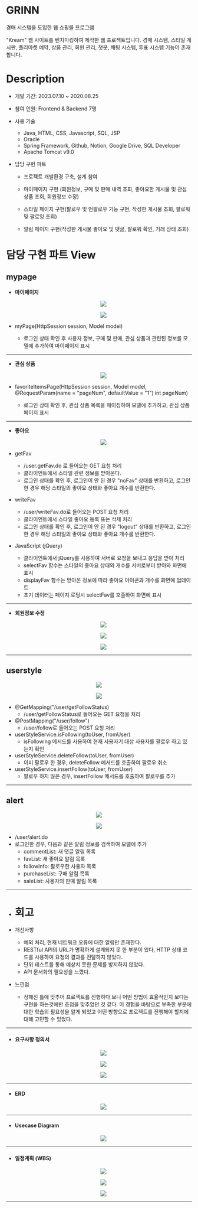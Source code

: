 # GRINN

경매 시스템을 도입한 웹 쇼핑몰 프로그램

"Kream" 웹 사이트를 벤치마킹하여 제작한 웹 프로젝트입니다.
경매 시스템, 스타일 게시판, 플리마켓 예약, 상품 관리, 회원 관리, 챗봇, 채팅 시스템, 투표 시스템 기능이 존재합니다.



# Description

- 개발 기간: 2023.07.10 ~ 2020.08.25

- 참여 인원: Frontend & Backend 7명

- 사용 기술

  - Java, HTML, CSS, Javascript, SQL, JSP
  - Oracle
  - Spring Framework, Github, Notion, Google Drive, SQL Developer
  - Apache Tomcat v9.0

- 담당 구현 파트

  - 프로젝트 개발환경 구축, 설계 참여

  - 마이페이지 구현 (회원정보, 구매 및 판매 내역 조회, 좋아요한 게시물 및 관심 상품 조회, 회원정보 수정)

  - 스타일 페이지 구현(팔로우 및 언팔로우 기능 구현, 작성한 게시물 조회, 팔로워 및 팔로잉 조회) 

  - 알림 페이지 구현(작성한 게시물 좋아요 및 댓글, 팔로워 확인, 거래 상태 조회)





# 담당 구현 파트 View
## mypage

- **마이페이지**

  <p align="center"><img src="https://github.com/seeeeeeong/Grinn/blob/bb9ffe3d06898e3f2259b4874d05e98f597b6532/Grinn/src/main/webapp/file/mypage1.png?raw=true"/></p>
  <p align="center"><img src="https://github.com/seeeeeeong/Grinn/blob/bb9ffe3d06898e3f2259b4874d05e98f597b6532/Grinn/src/main/webapp/file/mypage2.png?raw=true"/></p>

- myPage(HttpSession session, Model model)
  - 로그인 상태 확인 후 사용자 정보, 구매 및 판매, 관심 상품과 관련된 정보를 모델에 추가하여 마이페이지 표시
------  
- **관심 상품** 

  <p align="center"><img src="https://github.com/seeeeeeong/Grinn/blob/bb9ffe3d06898e3f2259b4874d05e98f597b6532/Grinn/src/main/webapp/file/mypage3.png?raw=true"/></p>

- favoriteItemsPage(HttpSession session, Model model, @RequestParam(name = "pageNum", defaultValue = "1") int pageNum)
    - 로그인 상태 확인 후, 관심 상품 목록을 페이징하여 모델에 추가하고, 관심 상품 페이지 표시

------  
- **좋아요**

  <p align="center"><img src="https://github.com/seeeeeeong/Grinn/blob/bb9ffe3d06898e3f2259b4874d05e98f597b6532/Grinn/src/main/webapp/file/mypage4.png?raw=true"/></p>


- getFav

  - /user.getFav.do 로 들어오는 GET 요청 처리
  - 클라이언트에서 스타일 관련 정보를 받아온다.
  - 로그인 상태를 확인 후, 로그인이 안 된 경우 "noFav" 상태를 반환하고, 로그인한 경우 해당 스타일의 좋아요 상태와 좋아요 개수를 반환한다.
 
- writeFav

  - /user/writeFav.do로 들어오는 POST 요청 처리
  - 클라이언트에서 스타일 좋아요 등록 또는 삭제 처리
  - 로그인 상태를 확인 후, 로그인이 안 된 경우 "logout" 상태를 반환하고, 로그인한 경우 해당 스타일의 좋아요 상태와 좋아요 개수를 반환한다.

- JavaScript (jQuery)

  - 클라이언트에서 jQuery를 사용하여 서버로 요청을 보내고 응답을 받아 처리
  - selectFav 함수는 스타일의 좋아요 상태와 개수를 서버로부터 받아와 화면에 표시
  - displayFav 함수는 받아온 정보에 따라 좋아요 아이콘과 개수를 화면에 업데이트
  - 초기 데이터는 페이지 로딩시 selectFav를 호출하여 화면에 표시

------  
- **회원정보 수정**

  <p align="center"><img src="https://github.com/seeeeeeong/Grinn/blob/bb9ffe3d06898e3f2259b4874d05e98f597b6532/Grinn/src/main/webapp/file/mypage5.png?raw=true"/></p>
  <p align="center"><img src="https://github.com/seeeeeeong/Grinn/blob/bb9ffe3d06898e3f2259b4874d05e98f597b6532/Grinn/src/main/webapp/file/mypage6.png?raw=true"/></p>
  <p align="center"><img src="https://github.com/seeeeeeong/Grinn/blob/bb9ffe3d06898e3f2259b4874d05e98f597b6532/Grinn/src/main/webapp/file/mypage7.png?raw=true"/></p>

------  
## userstyle

  <p align="center"><img src="https://github.com/seeeeeeong/Grinn/blob/bb9ffe3d06898e3f2259b4874d05e98f597b6532/Grinn/src/main/webapp/file/userstyle1.png?raw=true"/></p>
  <p align="center"><img src="https://github.com/seeeeeeong/Grinn/blob/bb9ffe3d06898e3f2259b4874d05e98f597b6532/Grinn/src/main/webapp/file/userstyle2.png?raw=true"/></p>


- @GetMapping("/user/getFollowStatus)
  - /user/getFollowStatus로 들어오는 GET 요청을 처리
- @PostMapping("/user/follow")
  - /user/follow로 들어오는 POST 요청 처리
- userStyleService.isFollowing(toUser, fromUser)
  - isFollowing 메서드를 사용하여 현재 사용자기 대상 사용자를 팔로우 하고 있는지 확인
- userStyleService.deleteFollow(toUser, fromUser)
  - 이미 팔로우 한 경우, deleteFollow 메서드를 호출하여 팔로우 취소
- userStyleService.insertFollow(toUser, fromUser)
  - 팔로우 하지 않은 경우, insertFollow 메서드를 호출하여 팔로우를 추가    

------  
## alert

  <p align="center"><img src="https://github.com/seeeeeeong/Grinn/blob/bb9ffe3d06898e3f2259b4874d05e98f597b6532/Grinn/src/main/webapp/file/alert1.png?raw=true"/></p>
  <p align="center"><img src="https://github.com/seeeeeeong/Grinn/blob/bb9ffe3d06898e3f2259b4874d05e98f597b6532/Grinn/src/main/webapp/file/alert2.png?raw=true"/></p>

- /user/alert.do
- 로그인한 경우, 다음과 같은 알림 정보를 검색하여 모델에 추가
  - commentList: 새 댓글 알림 목록
  - favList: 새 좋아요 알림 목록
  - followInfo: 팔로우한 사용자 목록
  - purchaseList: 구매 알림 목록
  - saleList: 사용자의 판매 알림 목록


------
- # 회고

- 개선사항
  - 예외 처리, 현재 네트워크 오류에 대한 알림만 존재한다.
  - RESTful API의 URL가 명확하게 설계되지 못 한 부분이 있다, HTTP 상태 코드를 사용하여 요청의 결과를 전달하지 않았다.
  - 단위 테스트를 통해 예상치 못한 문제를 방지하지 않았다.
  - API 문서화의 필요성을 느꼈다.
  
- 느낀점
  - 정해진 틀에 맞추어 프로젝트를 진행하다 보니 어떤 방법이 효율적인지 보다는 구현을 하는것에만 초점을 맞추었던 것 같다.
    이 경험을 바탕으로 부족한 부분에 대한 학습의 필요성을 알게 되었고 어떤 방향으로 프로젝트를 진행해야 할지에 대해 고민할 수 있었다.
------
- #### 요구사항 정의서

  <p align="center"><img src="https://github.com/seeeeeeong/Grinn/blob/8d8e707ce3b86526fe9388e9b23f37236220b9e1/Grinn/src/main/webapp/file/req1.png?raw=true"/></p>
  <p align="center"><img src="https://github.com/seeeeeeong/Grinn/blob/8d8e707ce3b86526fe9388e9b23f37236220b9e1/Grinn/src/main/webapp/file/req2.png?raw=true"/></p>
  <p align="center"><img src="https://github.com/seeeeeeong/Grinn/blob/8d8e707ce3b86526fe9388e9b23f37236220b9e1/Grinn/src/main/webapp/file/req3.png?raw=true"/></p>



------
- #### ERD

  <p align="center"><img src="https://github.com/seeeeeeong/Grinn/blob/8d8e707ce3b86526fe9388e9b23f37236220b9e1/Grinn/src/main/webapp/file/erd.png?raw=true"/></p>




  
------ 
- #### Usecase Diagram

    <p align="center"><img src="https://github.com/seeeeeeong/Grinn/blob/8d8e707ce3b86526fe9388e9b23f37236220b9e1/Grinn/src/main/webapp/file/usecase.png?raw=true"/></p>





------
- #### 일정계획 (WBS)

  <p align="center"><img src="https://github.com/seeeeeeong/Grinn/blob/8d8e707ce3b86526fe9388e9b23f37236220b9e1/Grinn/src/main/webapp/file/wbs1.png?raw=true"/></p>
  <p align="center"><img src="https://github.com/seeeeeeong/Grinn/blob/8d8e707ce3b86526fe9388e9b23f37236220b9e1/Grinn/src/main/webapp/file/wbs2.png?raw=true"/></p>
  <p align="center"><img src="https://github.com/seeeeeeong/Grinn/blob/8d8e707ce3b86526fe9388e9b23f37236220b9e1/Grinn/src/main/webapp/file/wbs3.png?raw=true"/></p>




------
